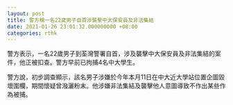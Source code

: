 ```yaml
---
layout: post
title: 警方稱一名22歲男子自首涉襲擊中大保安員及非法集結
date: 2021-01-26 23:01:32.000000000 +08:00
categories: rthk
---
```


警方表示，一名22歲男子到荃灣警署自首，涉及襲擊中大保安員及非法集結的案件，他正被扣查。警方早前已拘捕4名中大學生。

警方說，初步調查顯示，該名男子涉嫌於今年本月11日在中大近大學站位置企圖毀壞圍欄，期間懷疑曾潑灑粉末。他涉嫌非法集結及襲擊他人意圖導致不作出某些作為被捕。
